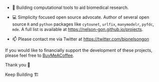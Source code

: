 




- 🖤  Building computational tools to aid biomedical research. 

- 💻 Simplicity focused open source advocate. Author of several open source `R` and `python` packages like `cytounet`, `urlfix`, `manymodelr`, `pyfdc`, `mde`. A full list is available at https://nelson-gon.github.io/projects.

- 📫 Please contact me via Twitter at https://twitter.com/bionelsongon  


If you would like to financially support the development of these projects, please feel free to [BuyMeACoffee](https://www.buymeacoffe.com/bionelsongon).


Thank you 🖤

Keep Building 🏗



